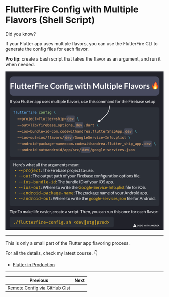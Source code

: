 # FlutterFire Config with Multiple Flavors (Shell Script)

Did you know?

If your Flutter app uses multiple flavors, you can use the FlutterFire CLI to generate the config files for each flavor.

**Pro tip**: create a bash script that takes the flavor as an argument, and run it when needed.

![](196.png)

<!--

If you Flutter app uses multiple flavors, use this command for the Firebase setup

flutterfire config \
  --project=flutter-ship-dev \
  --out=lib/firebase_options_dev.dart \
  --ios-bundle-id=com.codewithandrea.flutterShipApp.dev \
  --ios-out=ios/flavors/dev/GoogleService-Info.plist \
  --android-package-name=com.codewithandrea.flutter_ship_app.dev \
  --android-out=android/app/src/dev/google-services.json

Here’s what all the arguments mean:
--project: The Firebase project to use.
--out: The output path of your Firebase configuration options file.
--ios-bundle-id: The bundle ID of your iOS app.
--ios-out: Where to write the Google-Service-Info.plist file for iOS.
--android-package-name: The package name of your Android app.
--android-out: Where to write the google-services.json file for Android.

Tip: To make life easier, create a script. Then, you can run this once for each flavor:

./flutterfire-config.sh <dev|stg|prod>
-->

---

This is only a small part of the Flutter app flavoring process.

For all the details, check my latest course. 👇

- [Flutter in Production](https://codewithandrea.com/courses/flutter-in-production/)

---

| Previous | Next |
| -------- | ---- |
| [Remote Config via GitHub Gist](../0195-remote-config-github-gist/index.md) |  |